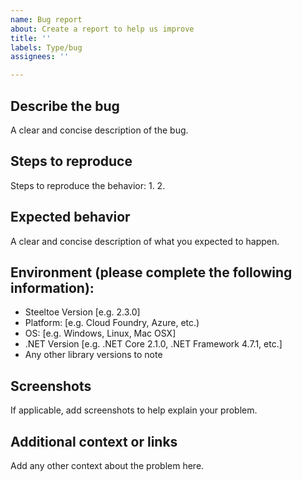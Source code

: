 ```yaml
---
name: Bug report
about: Create a report to help us improve
title: ''
labels: Type/bug
assignees: ''

---
```


## Describe the bug
A clear and concise description of the bug.

## Steps to reproduce
Steps to reproduce the behavior:
1.
2.

## Expected behavior
A clear and concise description of what you expected to happen.

## Environment (please complete the following information):
 - Steeltoe Version [e.g. 2.3.0]
 - Platform: [e.g. Cloud Foundry, Azure, etc.)
 - OS: [e.g. Windows, Linux, Mac OSX]
 - .NET Version [e.g. .NET Core 2.1.0, .NET Framework 4.7.1, etc.]
 - Any other library versions to note

## Screenshots
If applicable, add screenshots to help explain your problem.

## Additional context or links
Add any other context about the problem here.
